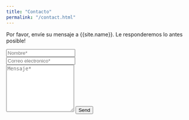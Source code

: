 ```yaml
---
title: "Contacto"
permalink: "/contact.html"
---
```


<form action="https://formspree.io/{{site.email}}" method="POST">    
<p class="mb-4">Por favor, envíe su mensaje a {{site.name}}. Le responderemos lo antes posible!</p>
<div class="form-group row">
<div class="col-md-6">
<input class="form-control" type="text" name="name" placeholder="Nombre*" required>
</div>
<div class="col-md-6">
<input class="form-control" type="email" name="_replyto" placeholder="Correo electronico*" required>
</div>
</div>
<textarea rows="8" class="form-control mb-3" name="message" placeholder="Mensaje*" required></textarea>    
<input class="btn btn-success" type="submit" value="Send">
</form>